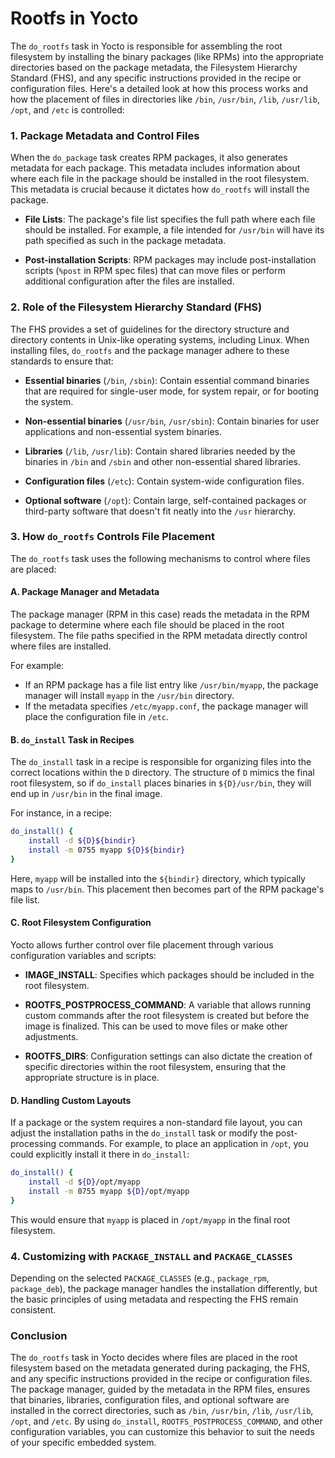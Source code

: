 # Rootfs in Yocto
The `do_rootfs` task in Yocto is responsible for assembling the root filesystem by installing the binary packages (like RPMs) into the appropriate directories based on the package metadata, the Filesystem Hierarchy Standard (FHS), and any specific instructions provided in the recipe or configuration files. Here's a detailed look at how this process works and how the placement of files in directories like `/bin`, `/usr/bin`, `/lib`, `/usr/lib`, `/opt`, and `/etc` is controlled:

### **1. Package Metadata and Control Files**

When the `do_package` task creates RPM packages, it also generates metadata for each package. This metadata includes information about where each file in the package should be installed in the root filesystem. This metadata is crucial because it dictates how `do_rootfs` will install the package.

- **File Lists**: The package's file list specifies the full path where each file should be installed. For example, a file intended for `/usr/bin` will have its path specified as such in the package metadata.
  
- **Post-installation Scripts**: RPM packages may include post-installation scripts (`%post` in RPM spec files) that can move files or perform additional configuration after the files are installed.

### **2. Role of the Filesystem Hierarchy Standard (FHS)**

The FHS provides a set of guidelines for the directory structure and directory contents in Unix-like operating systems, including Linux. When installing files, `do_rootfs` and the package manager adhere to these standards to ensure that:

- **Essential binaries** (`/bin`, `/sbin`): Contain essential command binaries that are required for single-user mode, for system repair, or for booting the system.

- **Non-essential binaries** (`/usr/bin`, `/usr/sbin`): Contain binaries for user applications and non-essential system binaries.

- **Libraries** (`/lib`, `/usr/lib`): Contain shared libraries needed by the binaries in `/bin` and `/sbin` and other non-essential shared libraries.

- **Configuration files** (`/etc`): Contain system-wide configuration files.

- **Optional software** (`/opt`): Contain large, self-contained packages or third-party software that doesn't fit neatly into the `/usr` hierarchy.

### **3. How `do_rootfs` Controls File Placement**

The `do_rootfs` task uses the following mechanisms to control where files are placed:

#### **A. Package Manager and Metadata**
The package manager (RPM in this case) reads the metadata in the RPM package to determine where each file should be placed in the root filesystem. The file paths specified in the RPM metadata directly control where files are installed.

For example:
- If an RPM package has a file list entry like `/usr/bin/myapp`, the package manager will install `myapp` in the `/usr/bin` directory.
- If the metadata specifies `/etc/myapp.conf`, the package manager will place the configuration file in `/etc`.

#### **B. `do_install` Task in Recipes**
The `do_install` task in a recipe is responsible for organizing files into the correct locations within the `D` directory. The structure of `D` mimics the final root filesystem, so if `do_install` places binaries in `${D}/usr/bin`, they will end up in `/usr/bin` in the final image.

For instance, in a recipe:
```bash
do_install() {
    install -d ${D}${bindir}
    install -m 0755 myapp ${D}${bindir}
}
```
Here, `myapp` will be installed into the `${bindir}` directory, which typically maps to `/usr/bin`. This placement then becomes part of the RPM package's file list.

#### **C. Root Filesystem Configuration**
Yocto allows further control over file placement through various configuration variables and scripts:

- **IMAGE_INSTALL**: Specifies which packages should be included in the root filesystem.
  
- **ROOTFS_POSTPROCESS_COMMAND**: A variable that allows running custom commands after the root filesystem is created but before the image is finalized. This can be used to move files or make other adjustments.

- **ROOTFS_DIRS**: Configuration settings can also dictate the creation of specific directories within the root filesystem, ensuring that the appropriate structure is in place.

#### **D. Handling Custom Layouts**
If a package or the system requires a non-standard file layout, you can adjust the installation paths in the `do_install` task or modify the post-processing commands. For example, to place an application in `/opt`, you could explicitly install it there in `do_install`:
```bash
do_install() {
    install -d ${D}/opt/myapp
    install -m 0755 myapp ${D}/opt/myapp
}
```
This would ensure that `myapp` is placed in `/opt/myapp` in the final root filesystem.

### **4. Customizing with `PACKAGE_INSTALL` and `PACKAGE_CLASSES`**

Depending on the selected `PACKAGE_CLASSES` (e.g., `package_rpm`, `package_deb`), the package manager handles the installation differently, but the basic principles of using metadata and respecting the FHS remain consistent.

### **Conclusion**

The `do_rootfs` task in Yocto decides where files are placed in the root filesystem based on the metadata generated during packaging, the FHS, and any specific instructions provided in the recipe or configuration files. The package manager, guided by the metadata in the RPM files, ensures that binaries, libraries, configuration files, and optional software are installed in the correct directories, such as `/bin`, `/usr/bin`, `/lib`, `/usr/lib`, `/opt`, and `/etc`. By using `do_install`, `ROOTFS_POSTPROCESS_COMMAND`, and other configuration variables, you can customize this behavior to suit the needs of your specific embedded system.